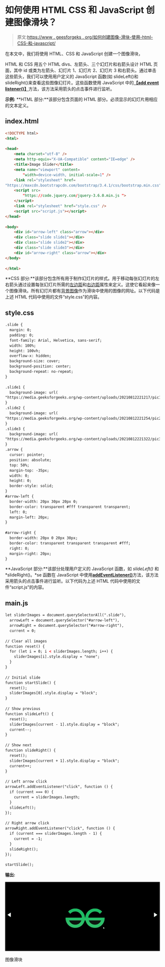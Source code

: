 # 如何使用 HTML CSS 和 JavaScript 创建图像滑块？

> 原文:[https://www . geesforgeks . org/如何创建图像-滑块-使用-html-CSS-和-javascript/](https://www.geeksforgeeks.org/how-to-create-image-slider-using-html-css-and-javascript/)

在本文中，我们将使用 HTML、CSS 和 JavaScript 创建一个图像滑块，

HTML 和 CSS 用五个 HTML divs、左箭头、三个幻灯片和右箭头设计 HTML 页面，其中 id 或类为左箭头、幻灯片 1、幻灯片 2、幻灯片 3 和右箭头。通过单击这些箭头，我们可以使用用户定义的 JavaScript 函数(如 slideLeft()和 slideRight()来查看这些图像幻灯片。这些函数使用 JavaScript 中的[**【add event listener()】**](https://www.geeksforgeeks.org/javascript-addeventlistener-with-examples/)方法，该方法采用箭头的点击事件进行监听。

**示例:** **HTML 部分:**该部分包含页面的 HTML 部分。必须显示的幻灯片用相应的文本定义。

## index.html

```html
<!DOCTYPE html>
<html>

<head>
    <meta charset="utf-8" />
    <meta http-equiv="X-UA-Compatible" content="IE=edge" />
    <title>Image Slider</title>
    <meta name="viewport" content=
        "width=device-width, initial-scale=1" />
    <link rel="stylesheet" href=
"https://maxcdn.bootstrapcdn.com/bootstrap/3.4.1/css/bootstrap.min.css" />
    <script src=
        "https://code.jquery.com/jquery-3.6.0.min.js ">
    </script>
    <link rel="stylesheet" href="style.css" />
    <script src="script.js"></script>
</head>

<body>
    <div id="arrow-left" class="arrow"></div>
    <div class="slide slide1"></div>
    <div class="slide slide2"></div>
    <div class="slide slide3"></div>
    <div id="arrow-right" class="arrow"></div>
</body>

</html>
```

**CSS 部分:**该部分包含所有用于制作幻灯片的样式。用于移动每张幻灯片的左右箭头通过设置每张幻灯片所需的[左边距](https://www.geeksforgeeks.org/css-margin-left-property/)和[右边距](https://www.geeksforgeeks.org/css-margin-right-property/)属性来定义。这使它看起来像一个图像滑块。所有幻灯片都有[背景图像](https://www.geeksforgeeks.org/css-background-image-property/)作为滑块中使用的图像的网址。以下代码是上述 HTML 代码中使用的文件“style.css”的内容。

## style.css

```html
.slide {
  margin: 0;
  padding: 0;
  font-family: Arial, Helvetica, sans-serif;
  width: 100%;
  height: 100vh;
  overflow-x: hidden;
  background-size: cover;
  background-position: center;
  background-repeat: no-repeat;
}

.slide1 {
  background-image: url(
"https://media.geeksforgeeks.org/wp-content/uploads/20210812221217/pic1.png");
}
.slide2 {
  background-image: url(
"https://media.geeksforgeeks.org/wp-content/uploads/20210812221254/pic2.png");
}
.slide3 {
  background-image: url(
"https://media.geeksforgeeks.org/wp-content/uploads/20210812221322/pic3.png");
}
.arrow {
  cursor: pointer;
  position: absolute;
  top: 50%;
  margin-top: -35px;
  width: 0;
  height: 0;
  border-style: solid;
}
#arrow-left {
  border-width: 20px 30px 20px 0;
  border-color: transparent #fff transparent transparent;
  left: 0;
  margin-left: 20px;
}

#arrow-right {
  border-width: 20px 0 20px 30px;
  border-color: transparent transparent transparent #fff;
  right: 0;
  margin-right: 20px;
}
```

**JavaScript 部分:**该部分处理用户定义的 JavaScript 函数，如 *slideLeft()* 和 *slideRight()。*se 函数在 JavaScript 中使用[**addEventListener()**](https://www.geeksforgeeks.org/javascript-addeventlistener-with-examples/)方法，该方法采用箭头的点击事件进行监听。以下代码为上述 HTML 代码中使用的文件“script.js”的内容。

## main.js

```html
let sliderImages = document.querySelectorAll(".slide"),
  arrowLeft = document.querySelector("#arrow-left"),
  arrowRight = document.querySelector("#arrow-right"),
  current = 0;

// Clear all images
function reset() {
  for (let i = 0; i < sliderImages.length; i++) {
    sliderImages[i].style.display = "none";
  }
}

// Initial slide
function startSlide() {
  reset();
  sliderImages[0].style.display = "block";
}

// Show previous
function slideLeft() {
  reset();
  sliderImages[current - 1].style.display = "block";
  current--;
}

// Show next
function slideRight() {
  reset();
  sliderImages[current + 1].style.display = "block";
  current++;
}

// Left arrow click
arrowLeft.addEventListener("click", function () {
  if (current === 0) {
    current = sliderImages.length;
  }
  slideLeft();
});

// Right arrow click
arrowRight.addEventListener("click", function () {
  if (current === sliderImages.length - 1) {
    current = -1;
  }
  slideRight();
});

startSlide();
```

**输出:**

![](img/bcf475956ed70ea465ed3d6d02670517.png)

图像滑块